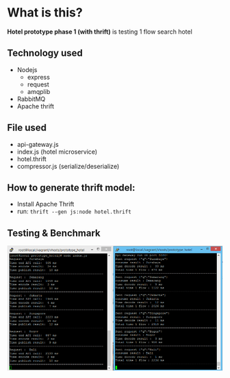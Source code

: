 # What is this?

**Hotel prototype phase 1 (with thrift)** is testing 1 flow search hotel

## Technology used

- Nodejs
	- express
	- request
	- amqplib
- RabbitMQ
- Apache thrift

## File used

- api-gateway.js
- index.js (hotel microservice)
- hotel.thrift
- compressor.js (serialize/deserialize)

## How to generate thrift model:

- Install Apache Thrift
- run: ```thrift --gen js:node hotel.thrift```

## Testing & Benchmark

![Image of Testing](https://raw.githubusercontent.com/ito30/prototype_hotel/prototype_1/testing.png)
